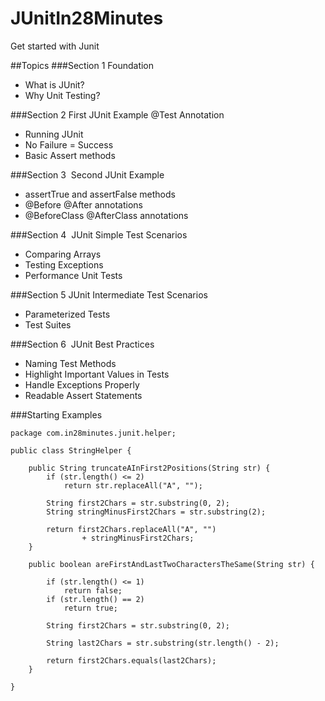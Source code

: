 # JUnitIn28Minutes
Get started with Junit

##Topics
###Section 1 Foundation
- What is JUnit?
- Why Unit Testing?

###Section 2  First JUnit Example
@Test Annotation
- Running JUnit
- No Failure = Success
- Basic Assert methods

###Section 3  Second JUnit Example
- assertTrue and assertFalse methods
- @Before @After annotations
- @BeforeClass @AfterClass annotations

###Section 4  JUnit Simple Test Scenarios
- Comparing Arrays
- Testing Exceptions
- Performance Unit Tests

###Section 5 JUnit Intermediate Test Scenarios 
- Parameterized Tests
- Test Suites

###Section 6  JUnit Best Practices
- Naming Test Methods
- Highlight Important Values in Tests
- Handle Exceptions Properly
- Readable Assert Statements

###Starting Examples
```
package com.in28minutes.junit.helper;

public class StringHelper {

	public String truncateAInFirst2Positions(String str) {
		if (str.length() <= 2)
			return str.replaceAll("A", "");

		String first2Chars = str.substring(0, 2);
		String stringMinusFirst2Chars = str.substring(2);

		return first2Chars.replaceAll("A", "") 
				+ stringMinusFirst2Chars;
	}

	public boolean areFirstAndLastTwoCharactersTheSame(String str) {

		if (str.length() <= 1)
			return false;
		if (str.length() == 2)
			return true;

		String first2Chars = str.substring(0, 2);

		String last2Chars = str.substring(str.length() - 2);

		return first2Chars.equals(last2Chars);
	}

}

```
